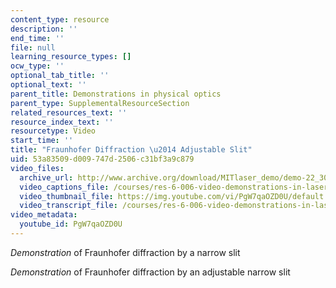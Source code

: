 ```yaml
---
content_type: resource
description: ''
end_time: ''
file: null
learning_resource_types: []
ocw_type: ''
optional_tab_title: ''
optional_text: ''
parent_title: Demonstrations in physical optics
parent_type: SupplementalResourceSection
related_resources_text: ''
resource_index_text: ''
resourcetype: Video
start_time: ''
title: "Fraunhofer Diffraction \u2014 Adjustable Slit"
uid: 53a83509-d009-747d-2506-c31bf3a9c879
video_files:
  archive_url: http://www.archive.org/download/MITlaser_demo/demo-22_300k.mp4
  video_captions_file: /courses/res-6-006-video-demonstrations-in-lasers-and-optics-spring-2008/be021b23f9915979949fc6b58708a3af_PgW7qaOZD0U.vtt
  video_thumbnail_file: https://img.youtube.com/vi/PgW7qaOZD0U/default.jpg
  video_transcript_file: /courses/res-6-006-video-demonstrations-in-lasers-and-optics-spring-2008/b228c8c432d4d316ccb28ac46ba325dc_PgW7qaOZD0U.pdf
video_metadata:
  youtube_id: PgW7qaOZD0U
---
```


_Demonstration_ of Fraunhofer diffraction by a narrow slit

_Demonstration_ of Fraunhofer diffraction by an adjustable narrow slit



